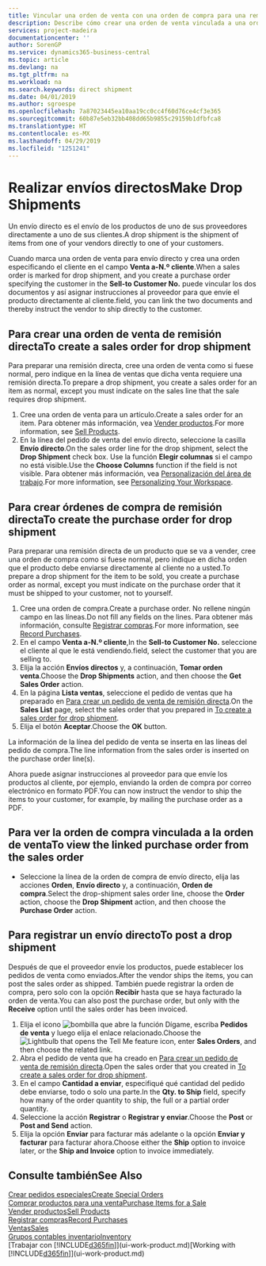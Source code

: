```yaml
---
title: Vincular una orden de venta con una orden de compra para una remisión directa | Documentos de Microsoft
description: Describe cómo crear una orden de venta vinculada a una orden de compra para habilitar el envío directo del proveedor al cliente.
services: project-madeira
documentationcenter: ''
author: SorenGP
ms.service: dynamics365-business-central
ms.topic: article
ms.devlang: na
ms.tgt_pltfrm: na
ms.workload: na
ms.search.keywords: direct shipment
ms.date: 04/01/2019
ms.author: sgroespe
ms.openlocfilehash: 7a87023445ea10aa19cc0cc4f60d76ce4cf3e365
ms.sourcegitcommit: 60b87e5eb32bb408dd65b9855c29159b1dfbfca8
ms.translationtype: HT
ms.contentlocale: es-MX
ms.lasthandoff: 04/29/2019
ms.locfileid: "1251241"
---
```

# <a name="make-drop-shipments"></a><span data-ttu-id="a8047-103">Realizar envíos directos</span><span class="sxs-lookup"><span data-stu-id="a8047-103">Make Drop Shipments</span></span>
<span data-ttu-id="a8047-104">Un envío directo es el envío de los productos de uno de sus proveedores directamente a uno de sus clientes.</span><span class="sxs-lookup"><span data-stu-id="a8047-104">A drop shipment is the shipment of items from one of your vendors directly to one of your customers.</span></span>

<span data-ttu-id="a8047-105">Cuando marca una orden de venta para envío directo y crea una orden especificando el cliente en el campo **Venta a-N.º cliente**.</span><span class="sxs-lookup"><span data-stu-id="a8047-105">When a sales order is marked for drop shipment, and you create a purchase order specifying the customer in the **Sell-to Customer No.**</span></span> <span data-ttu-id="a8047-106">puede vincular los dos documentos y así asignar instrucciones al proveedor para que envíe el producto directamente al cliente.</span><span class="sxs-lookup"><span data-stu-id="a8047-106">field, you can link the two documents and thereby instruct the vendor to ship directly to the customer.</span></span>

## <a name="to-create-a-sales-order-for-drop-shipment"></a><span data-ttu-id="a8047-107">Para crear una orden de venta de remisión directa</span><span class="sxs-lookup"><span data-stu-id="a8047-107">To create a sales order for drop shipment</span></span>
<span data-ttu-id="a8047-108">Para preparar una remisión directa, cree una orden de venta como si fuese normal, pero indique en la línea de ventas que dicha venta requiere una remisión directa.</span><span class="sxs-lookup"><span data-stu-id="a8047-108">To prepare a drop shipment, you create a sales order for an item as normal, except you must indicate on the sales line that the sale requires drop shipment.</span></span>

1. <span data-ttu-id="a8047-109">Cree una orden de venta para un artículo.</span><span class="sxs-lookup"><span data-stu-id="a8047-109">Create a sales order for an item.</span></span> <span data-ttu-id="a8047-110">Para obtener más información, vea [Vender productos](sales-how-sell-products.md).</span><span class="sxs-lookup"><span data-stu-id="a8047-110">For more information, see [Sell Products](sales-how-sell-products.md).</span></span>
2. <span data-ttu-id="a8047-111">En la línea del pedido de venta del envío directo, seleccione la casilla **Envío directo**.</span><span class="sxs-lookup"><span data-stu-id="a8047-111">On the sales order line for the drop shipment, select the **Drop Shipment** check box.</span></span> <span data-ttu-id="a8047-112">Use la función **Elegir columnas** si el campo no está visible.</span><span class="sxs-lookup"><span data-stu-id="a8047-112">Use the **Choose Columns** function if the field is not visible.</span></span> <span data-ttu-id="a8047-113">Para obtener más información, vea [Personalización del área de trabajo](ui-personalization-user.md).</span><span class="sxs-lookup"><span data-stu-id="a8047-113">For more information, see [Personalizing Your Workspace](ui-personalization-user.md).</span></span>

## <a name="to-create-the-purchase-order-for-drop-shipment"></a><span data-ttu-id="a8047-114">Para crear órdenes de compra de remisión directa</span><span class="sxs-lookup"><span data-stu-id="a8047-114">To create the purchase order for drop shipment</span></span>
<span data-ttu-id="a8047-115">Para preparar una remisión directa de un producto que se va a vender, cree una orden de compra como si fuese normal, pero indique en dicha orden que el producto debe enviarse directamente al cliente no a usted.</span><span class="sxs-lookup"><span data-stu-id="a8047-115">To prepare a drop shipment for the item to be sold, you create a purchase order as normal, except you must indicate on the purchase order that it must be shipped to your customer, not to yourself.</span></span>

1. <span data-ttu-id="a8047-116">Cree una orden de compra.</span><span class="sxs-lookup"><span data-stu-id="a8047-116">Create a purchase order.</span></span> <span data-ttu-id="a8047-117">No rellene ningún campo en las líneas.</span><span class="sxs-lookup"><span data-stu-id="a8047-117">Do not fill any fields on the lines.</span></span> <span data-ttu-id="a8047-118">Para obtener más información, consulte [Registrar compras](purchasing-how-record-purchases.md).</span><span class="sxs-lookup"><span data-stu-id="a8047-118">For more information, see [Record Purchases](purchasing-how-record-purchases.md).</span></span>
2. <span data-ttu-id="a8047-119">En el campo **Venta a-N.º cliente**,</span><span class="sxs-lookup"><span data-stu-id="a8047-119">In the **Sell-to Customer No.**</span></span> <span data-ttu-id="a8047-120">seleccione el cliente al que le está vendiendo.</span><span class="sxs-lookup"><span data-stu-id="a8047-120">field, select the customer that you are selling to.</span></span>
3. <span data-ttu-id="a8047-121">Elija la acción **Envíos directos** y, a continuación, **Tomar orden venta**.</span><span class="sxs-lookup"><span data-stu-id="a8047-121">Choose the **Drop Shipments** action, and then choose the **Get Sales Order** action.</span></span>
4. <span data-ttu-id="a8047-122">En la página **Lista ventas**, seleccione el pedido de ventas que ha preparado en [Para crear un pedido de venta de remisión directa](sales-how-drop-shipment.md#to-create-a-sales-order-for-drop-shipment).</span><span class="sxs-lookup"><span data-stu-id="a8047-122">On the **Sales List** page, select the sales order that you prepared in [To create a sales order for drop shipment](sales-how-drop-shipment.md#to-create-a-sales-order-for-drop-shipment).</span></span>
5. <span data-ttu-id="a8047-123">Elija el botón **Aceptar**.</span><span class="sxs-lookup"><span data-stu-id="a8047-123">Choose the **OK** button.</span></span>

<span data-ttu-id="a8047-124">La información de la línea del pedido de venta se inserta en las líneas del pedido de compra.</span><span class="sxs-lookup"><span data-stu-id="a8047-124">The line information from the sales order is inserted on the purchase order line(s).</span></span>

<span data-ttu-id="a8047-125">Ahora puede asignar instrucciones al proveedor para que envíe los productos al cliente, por ejemplo, enviando la orden de compra por correo electrónico en formato PDF.</span><span class="sxs-lookup"><span data-stu-id="a8047-125">You can now instruct the vendor to ship the items to your customer, for example, by mailing the purchase order as a PDF.</span></span>     

## <a name="to-view-the-linked-purchase-order-from-the-sales-order"></a><span data-ttu-id="a8047-126">Para ver la orden de compra vinculada a la orden de venta</span><span class="sxs-lookup"><span data-stu-id="a8047-126">To view the linked purchase order from the sales order</span></span>
* <span data-ttu-id="a8047-127">Seleccione la línea de la orden de compra de envío directo, elija las acciones **Orden**, **Envío directo** y, a continuación, **Orden de compra**.</span><span class="sxs-lookup"><span data-stu-id="a8047-127">Select the drop-shipment sales order line, choose the **Order** action, choose the **Drop Shipment** action, and then choose the **Purchase Order** action.</span></span>

## <a name="to-post-a-drop-shipment"></a><span data-ttu-id="a8047-128">Para registrar un envío directo</span><span class="sxs-lookup"><span data-stu-id="a8047-128">To post a drop shipment</span></span>
<span data-ttu-id="a8047-129">Después de que el proveedor envíe los productos, puede establecer los pedidos de venta como enviados.</span><span class="sxs-lookup"><span data-stu-id="a8047-129">After the vendor ships the items, you can post the sales order as shipped.</span></span> <span data-ttu-id="a8047-130">También puede registrar la orden de compra, pero solo con la opción **Recibir** hasta que se haya facturado la orden de venta.</span><span class="sxs-lookup"><span data-stu-id="a8047-130">You can also post the purchase order, but only with the **Receive** option until the sales order has been invoiced.</span></span>

1. <span data-ttu-id="a8047-131">Elija el icono ![bombilla que abre la función Dígame](media/ui-search/search_small.png "Dígame que desea hacer"), escriba **Pedidos de venta** y luego elija el enlace relacionado.</span><span class="sxs-lookup"><span data-stu-id="a8047-131">Choose the ![Lightbulb that opens the Tell Me feature](media/ui-search/search_small.png "Tell me what you want to do") icon, enter **Sales Orders**, and then choose the related link.</span></span>
2. <span data-ttu-id="a8047-132">Abra el pedido de venta que ha creado en [Para crear un pedido de venta de remisión directa]().</span><span class="sxs-lookup"><span data-stu-id="a8047-132">Open the sales order that you created in [To create a sales order for drop shipment]().</span></span>
3. <span data-ttu-id="a8047-133">En el campo **Cantidad a enviar**, especifiqué qué cantidad del pedido debe enviarse, todo o solo una parte.</span><span class="sxs-lookup"><span data-stu-id="a8047-133">In the **Qty. to Ship** field, specify how many of the order quantity to ship, the full or a partial order quantity.</span></span>
4. <span data-ttu-id="a8047-134">Seleccione la acción **Registrar** o **Registrar y enviar**.</span><span class="sxs-lookup"><span data-stu-id="a8047-134">Choose the **Post** or **Post and Send** action.</span></span>
5. <span data-ttu-id="a8047-135">Elija la opción **Enviar** para facturar más adelante o la opción **Enviar y facturar** para facturar ahora.</span><span class="sxs-lookup"><span data-stu-id="a8047-135">Choose either the **Ship** option to invoice later, or the **Ship and Invoice** option to invoice immediately.</span></span>

## <a name="see-also"></a><span data-ttu-id="a8047-136">Consulte también</span><span class="sxs-lookup"><span data-stu-id="a8047-136">See Also</span></span>
[<span data-ttu-id="a8047-137">Crear pedidos especiales</span><span class="sxs-lookup"><span data-stu-id="a8047-137">Create Special Orders</span></span>](sales-how-to-create-special-orders.md)  
[<span data-ttu-id="a8047-138">Comprar productos para una venta</span><span class="sxs-lookup"><span data-stu-id="a8047-138">Purchase Items for a Sale</span></span>](purchasing-how-purchase-products-sale.md)  
[<span data-ttu-id="a8047-139">Vender productos</span><span class="sxs-lookup"><span data-stu-id="a8047-139">Sell Products</span></span>](sales-how-sell-products.md)  
[<span data-ttu-id="a8047-140">Registrar compras</span><span class="sxs-lookup"><span data-stu-id="a8047-140">Record Purchases</span></span>](purchasing-how-record-purchases.md)  
[<span data-ttu-id="a8047-141">Ventas</span><span class="sxs-lookup"><span data-stu-id="a8047-141">Sales</span></span>](sales-manage-sales.md)  
[<span data-ttu-id="a8047-142">Grupos contables inventario</span><span class="sxs-lookup"><span data-stu-id="a8047-142">Inventory</span></span>](inventory-manage-inventory.md)  
<span data-ttu-id="a8047-143">[Trabajar con [!INCLUDE[d365fin](includes/d365fin_md.md)]](ui-work-product.md)</span><span class="sxs-lookup"><span data-stu-id="a8047-143">[Working with [!INCLUDE[d365fin](includes/d365fin_md.md)]](ui-work-product.md)</span></span>
